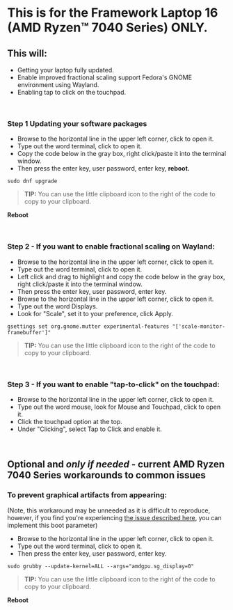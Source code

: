 # This is for the Framework Laptop 16 (AMD Ryzen™ 7040 Series) ONLY.

## This will:

- Getting  your laptop fully updated.
- Enable improved fractional scaling support Fedora's GNOME environment using Wayland.
- Enabling tap to click on the touchpad.

&nbsp;
&nbsp;
&nbsp;

### Step 1 Updating your software packages

- Browse to the horizontal line in the upper left corner, click to open it.
- Type out the word terminal, click to open it.
- Copy the code below in the gray box, right click/paste it into the terminal window.
- Then press the enter key, user password, enter key, **reboot.**


```
sudo dnf upgrade
```
> **TIP:** You can use the little clipboard icon to the right of the code to copy to your clipboard.


**Reboot**

&nbsp;
&nbsp;
&nbsp;

### Step 2 - If you want to enable fractional scaling on Wayland:

- Browse to the horizontal line in the upper left corner, click to open it.
- Type out the word terminal, click to open it.
- Left click and drag to highlight and copy the code below in the gray box, right click/paste it into the terminal window.
- Then press the enter key, user password, enter key.
- Browse to the horizontal line in the upper left corner, click to open it.
- Type out the word Displays.
- Look for "Scale", set it to your preference, click Apply.


```
gsettings set org.gnome.mutter experimental-features "['scale-monitor-framebuffer']"
```
> **TIP:** You can use the little clipboard icon to the right of the code to copy to your clipboard.

&nbsp;
&nbsp;
&nbsp;
### Step 3 -  If you want to enable "tap-to-click" on the touchpad:

- Browse to the horizontal line in the upper left corner, click to open it.
- Type out the word mouse, look for Mouse and Touchpad, click to open it.
- Click the touchpad option at the top.
- Under "Clicking", select Tap to Click and enable it.
  
&nbsp;
&nbsp;
&nbsp;
## Optional and *only if needed* - current AMD Ryzen 7040 Series workarounds to common issues

### To prevent graphical artifacts from appearing:
(Note, this workaround may be unneeded as it is difficult to reproduce, however, if you find you're experiencing [the issue described here](https://bugzilla.redhat.com/show_bug.cgi?id=2247154#c3), you can implement this boot parameter)


- Browse to the horizontal line in the upper left corner, click to open it.
- Type out the word terminal, click to open it.
- Then press the enter key, user password, enter key.

```
sudo grubby --update-kernel=ALL --args="amdgpu.sg_display=0"
```
> **TIP:** You can use the little clipboard icon to the right of the code to copy to your clipboard.


**Reboot**

&nbsp;
&nbsp;
&nbsp;
